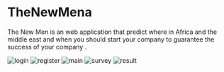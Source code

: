 # TheNewMena
The New Men is an web application that predict where in Africa and the middle east and when you should
start your company to guarantee the success of your company .

![login](https://user-images.githubusercontent.com/74416763/188103250-38b91ee5-ac2e-48f8-b7ef-373735c900ea.png)
![register](https://user-images.githubusercontent.com/74416763/188103296-1c095f3e-bd6a-4c59-8424-7cbba6c5d822.png)
![main](https://user-images.githubusercontent.com/74416763/188103265-42e8a808-4c81-4bdd-bbd8-2a91c3bf1fd9.png)
![survey](https://user-images.githubusercontent.com/74416763/188103344-0f0675d8-53f6-46c5-a01b-73a9e1cfde14.png)
![result](https://user-images.githubusercontent.com/74416763/188103376-2b5dd0f7-3f99-4467-8cc4-1bb5e3c87c93.png)
